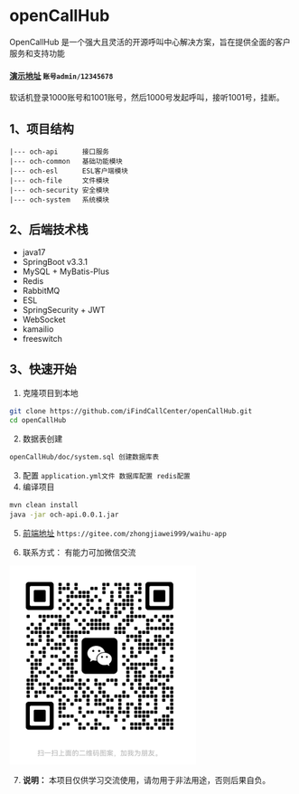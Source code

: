 # openCallHub
OpenCallHub 是一个强大且灵活的开源呼叫中心解决方案，旨在提供全面的客户服务和支持功能

#### [演示地址](http://59.110.143.217/) `账号admin/12345678`
软话机登录1000账号和1001账号，然后1000号发起呼叫，接听1001号，挂断。

## 1、项目结构

    |--- och-api      接口服务
    |--- och-common   基础功能模块
    |--- och-esl      ESL客户端模块
    |--- och-file     文件模块
    |--- och-security 安全模块
    |--- och-system   系统模块

## 2、后端技术栈
- java17
- SpringBoot v3.3.1
- MySQL + MyBatis-Plus
- Redis 
- RabbitMQ
- ESL 
- SpringSecurity + JWT
- WebSocket
- kamailio
- freeswitch


## 3、快速开始
1. 克隆项目到本地
```bash
git clone https://github.com/iFindCallCenter/openCallHub.git
cd openCallHub
```
2. 数据表创建
```bash
openCallHub/doc/system.sql 创建数据库表
```
3. 配置
``application.yml文件 数据库配置 redis配置``
4. 编译项目
```bash
mvn clean install
java -jar och-api.0.0.1.jar
```
5. [前端地址](https://gitee.com/zhongjiawei999/waihu-app) `https://gitee.com/zhongjiawei999/waihu-app`

6. 联系方式： 有能力可加微信交流

![微信](image.png)

7. **说明：** 本项目仅供学习交流使用，请勿用于非法用途，否则后果自负。
  